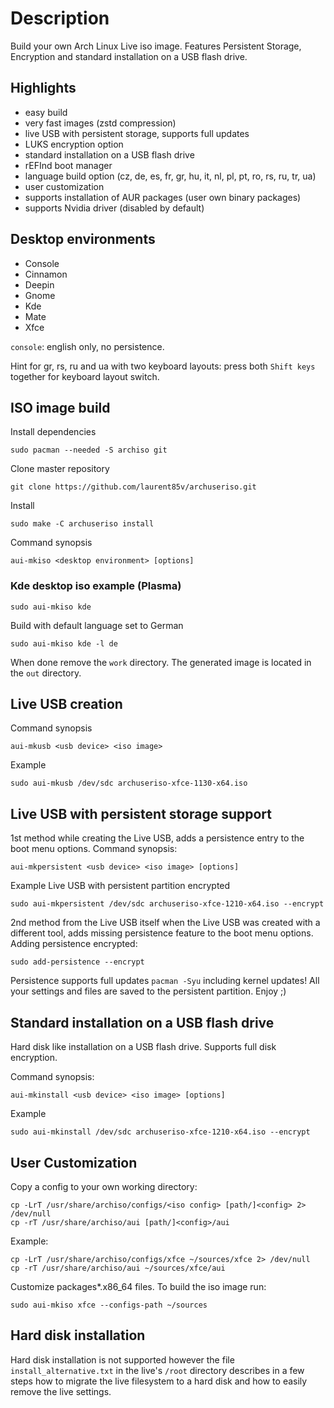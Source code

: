 Description
===========

Build your own Arch Linux Live iso image. Features Persistent Storage, Encryption and standard installation on a USB flash drive.

Highlights
----------

* easy build
* very fast images (zstd compression)
* live USB with persistent storage, supports full updates
* LUKS encryption option
* standard installation on a USB flash drive
* rEFInd boot manager
* language build option (cz, de, es, fr, gr, hu, it, nl, pl, pt, ro, rs, ru, tr, ua)
* user customization
* supports installation of AUR packages (user own binary packages)
* supports Nvidia driver (disabled by default)

Desktop environments
--------------------

* Console
* Cinnamon
* Deepin
* Gnome
* Kde
* Mate
* Xfce

`console`: english only, no persistence.

Hint for gr, rs, ru and ua with two keyboard layouts: press both `Shift keys` together for keyboard layout switch. 

ISO image build
---------------

Install dependencies

    sudo pacman --needed -S archiso git

Clone master repository

    git clone https://github.com/laurent85v/archuseriso.git

Install

    sudo make -C archuseriso install

Command synopsis

    aui-mkiso <desktop environment> [options]

### Kde desktop iso example (Plasma)

    sudo aui-mkiso kde

Build with default language set to German

    sudo aui-mkiso kde -l de

When done remove the `work` directory. The generated image is located in the `out` directory.

Live USB creation
-----------------
Command synopsis

    aui-mkusb <usb device> <iso image>

Example

    sudo aui-mkusb /dev/sdc archuseriso-xfce-1130-x64.iso

Live USB with persistent storage support
----------------------------------------
1st method while creating the Live USB, adds a persistence entry to the boot menu options.
Command synopsis:

    aui-mkpersistent <usb device> <iso image> [options]

Example Live USB with persistent partition encrypted

    sudo aui-mkpersistent /dev/sdc archuseriso-xfce-1210-x64.iso --encrypt

2nd method from the Live USB itself when the Live USB was created with a different tool, adds missing persistence feature to the boot menu options. Adding persistence encrypted:

    sudo add-persistence --encrypt

Persistence supports full updates `pacman -Syu` including kernel updates!
All your settings and files are saved to the persistent partition. Enjoy ;)

Standard installation on a USB flash drive
------------------------------------------
Hard disk like installation on a USB flash drive. Supports full disk encryption.

Command synopsis:

    aui-mkinstall <usb device> <iso image> [options]

Example

    sudo aui-mkinstall /dev/sdc archuseriso-xfce-1210-x64.iso --encrypt

User Customization
-------------------
Copy a config to your own working directory:

    cp -LrT /usr/share/archiso/configs/<iso config> [path/]<config> 2> /dev/null
    cp -rT /usr/share/archiso/aui [path/]<config>/aui

Example:

    cp -LrT /usr/share/archiso/configs/xfce ~/sources/xfce 2> /dev/null
    cp -rT /usr/share/archiso/aui ~/sources/xfce/aui

Customize packages\*.x86_64 files. To build the iso image run:

    sudo aui-mkiso xfce --configs-path ~/sources

Hard disk installation
----------------------
Hard disk installation is not supported however the file `install_alternative.txt` in the live's `/root` directory describes in a few steps how to migrate the live filesystem to a hard disk and how to easily remove the live settings.
